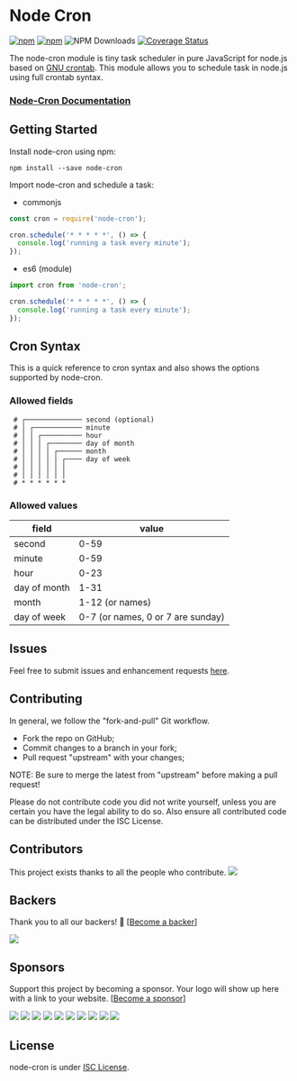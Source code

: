 # Node Cron

[![npm](https://img.shields.io/npm/l/node-cron.svg)](https://github.com/merencia/node-cron/blob/master/LICENSE.md)
[![npm](https://img.shields.io/npm/v/node-cron.svg)](https://img.shields.io/npm/v/node-cron.svg)
![NPM Downloads](https://img.shields.io/npm/dm/node-cron)
[![Coverage Status](https://coveralls.io/repos/github/node-cron/node-cron/badge.svg?branch=main)](https://coveralls.io/github/node-cron/node-cron?branch=main)

The node-cron module is tiny task scheduler in pure JavaScript for node.js based on [GNU crontab](https://www.gnu.org/software/mcron/manual/html_node/Crontab-file.html). This module allows you to schedule task in node.js using full crontab syntax.

### [Node-Cron Documentation](http://nodecron.com)

## Getting Started

Install node-cron using npm:

```console
npm install --save node-cron
```

Import node-cron and schedule a task:

- commonjs

```javascript
const cron = require('node-cron');

cron.schedule('* * * * *', () => {
  console.log('running a task every minute');
});
```

- es6 (module)

```javascript
import cron from 'node-cron';

cron.schedule('* * * * *', () => {
  console.log('running a task every minute');
});
```

## Cron Syntax

This is a quick reference to cron syntax and also shows the options supported by node-cron.

### Allowed fields

```
 # ┌────────────── second (optional)
 # │ ┌──────────── minute
 # │ │ ┌────────── hour
 # │ │ │ ┌──────── day of month
 # │ │ │ │ ┌────── month
 # │ │ │ │ │ ┌──── day of week
 # │ │ │ │ │ │
 # │ │ │ │ │ │
 # * * * * * *
```

### Allowed values

| field        | value                             |
| ------------ | --------------------------------- |
| second       | 0-59                              |
| minute       | 0-59                              |
| hour         | 0-23                              |
| day of month | 1-31                              |
| month        | 1-12 (or names)                   |
| day of week  | 0-7 (or names, 0 or 7 are sunday) |


## Issues

Feel free to submit issues and enhancement requests [here](https://github.com/merencia/node-cron/issues).

## Contributing

In general, we follow the "fork-and-pull" Git workflow.

- Fork the repo on GitHub;
- Commit changes to a branch in your fork;
- Pull request "upstream" with your changes;

NOTE: Be sure to merge the latest from "upstream" before making a pull request!

Please do not contribute code you did not write yourself, unless you are certain you have the legal ability to do so. Also ensure all contributed code can be distributed under the ISC License.

## Contributors

This project exists thanks to all the people who contribute. 
<a href="https://github.com/node-cron/node-cron/graphs/contributors"><img src="https://opencollective.com/node-cron/contributors.svg?width=890&button=false" /></a>


## Backers

Thank you to all our backers! 🙏 [[Become a backer](https://opencollective.com/node-cron#backer)]

<a href="https://opencollective.com/node-cron#backers" target="_blank"><img src="https://opencollective.com/node-cron/backers.svg?width=890"></a>

## Sponsors

Support this project by becoming a sponsor. Your logo will show up here with a link to your website. [[Become a sponsor](https://opencollective.com/node-cron#sponsor)]

<a href="https://opencollective.com/node-cron/sponsor/0/website" target="_blank"><img src="https://opencollective.com/node-cron/sponsor/0/avatar.svg"></a>
<a href="https://opencollective.com/node-cron/sponsor/1/website" target="_blank"><img src="https://opencollective.com/node-cron/sponsor/1/avatar.svg"></a>
<a href="https://opencollective.com/node-cron/sponsor/2/website" target="_blank"><img src="https://opencollective.com/node-cron/sponsor/2/avatar.svg"></a>
<a href="https://opencollective.com/node-cron/sponsor/3/website" target="_blank"><img src="https://opencollective.com/node-cron/sponsor/3/avatar.svg"></a>
<a href="https://opencollective.com/node-cron/sponsor/4/website" target="_blank"><img src="https://opencollective.com/node-cron/sponsor/4/avatar.svg"></a>
<a href="https://opencollective.com/node-cron/sponsor/5/website" target="_blank"><img src="https://opencollective.com/node-cron/sponsor/5/avatar.svg"></a>
<a href="https://opencollective.com/node-cron/sponsor/6/website" target="_blank"><img src="https://opencollective.com/node-cron/sponsor/6/avatar.svg"></a>
<a href="https://opencollective.com/node-cron/sponsor/7/website" target="_blank"><img src="https://opencollective.com/node-cron/sponsor/7/avatar.svg"></a>
<a href="https://opencollective.com/node-cron/sponsor/8/website" target="_blank"><img src="https://opencollective.com/node-cron/sponsor/8/avatar.svg"></a>
<a href="https://opencollective.com/node-cron/sponsor/9/website" target="_blank"><img src="https://opencollective.com/node-cron/sponsor/9/avatar.svg"></a>

## License

node-cron is under [ISC License](https://github.com/merencia/node-cron/blob/master/LICENSE.md).
